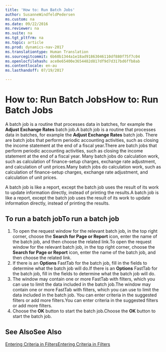 ```yaml
---
title: 'How to: Run Batch Jobs'
author: SusanneWindfeldPedersen
ms.custom: na
ms.date: 09/22/2016
ms.reviewer: na
ms.suite: na
ms.tgt_pltfrm: na
ms.topic: article
ms.prod: dynamics-nav-2017
ms.translationtype: Human Translation
ms.sourcegitcommit: 6b60b1344a1e18ad91863046110df880f75f7c04
ms.openlocfilehash: ace0e65400e3654482d817df9d7d317bd6ffb8ab
ms.contentlocale: en-au
ms.lasthandoff: 07/19/2017

---
```


# <a name="how-to-run-batch-jobs"></a><span data-ttu-id="ea9df-102">How to: Run Batch Jobs</span><span class="sxs-lookup"><span data-stu-id="ea9df-102">How to: Run Batch Jobs</span></span>
<span data-ttu-id="ea9df-103">A batch job is a routine that processes data in batches, for example the **Adjust Exchange Rates** batch job.</span><span class="sxs-lookup"><span data-stu-id="ea9df-103">A batch job is a routine that processes data in batches, for example the **Adjust Exchange Rates** batch job.</span></span> <span data-ttu-id="ea9df-104">There are batch jobs that perform periodic accounting activities, such as closing the income statement at the end of a fiscal year.</span><span class="sxs-lookup"><span data-stu-id="ea9df-104">There are batch jobs that perform periodic accounting activities, such as closing the income statement at the end of a fiscal year.</span></span> <span data-ttu-id="ea9df-105">Many batch jobs do calculation work, such as calculation of finance-setup charges, exchange rate adjustment, and calculation of unit prices.</span><span class="sxs-lookup"><span data-stu-id="ea9df-105">Many batch jobs do calculation work, such as calculation of finance-setup charges, exchange rate adjustment, and calculation of unit prices.</span></span>

<span data-ttu-id="ea9df-106">A batch job is like a report, except the batch job uses the result of its work to update information directly, instead of printing the results.</span><span class="sxs-lookup"><span data-stu-id="ea9df-106">A batch job is like a report, except the batch job uses the result of its work to update information directly, instead of printing the results.</span></span>

## <a name="to-run-a-batch-job"></a><span data-ttu-id="ea9df-107">To run a batch job</span><span class="sxs-lookup"><span data-stu-id="ea9df-107">To run a batch job</span></span>
1. <span data-ttu-id="ea9df-108">To open the request window for the relevant batch job, in the top right corner, choose the **Search for Page or Report** icon, enter the name of the batch job, and then choose the related link.</span><span class="sxs-lookup"><span data-stu-id="ea9df-108">To open the request window for the relevant batch job, in the top right corner, choose the **Search for Page or Report** icon, enter the name of the batch job, and then choose the related link.</span></span>
2. <span data-ttu-id="ea9df-109">If there is an **Options** FastTab for the batch job, fill in the fields to determine what the batch job will do.</span><span class="sxs-lookup"><span data-stu-id="ea9df-109">If there is an **Options** FastTab for the batch job, fill in the fields to determine what the batch job will do.</span></span>
3. <span data-ttu-id="ea9df-110">The window may contain one or more FastTab with filters, which you can use to limit the data included in the batch job.</span><span class="sxs-lookup"><span data-stu-id="ea9df-110">The window may contain one or more FastTab with filters, which you can use to limit the data included in the batch job.</span></span> <span data-ttu-id="ea9df-111">You can enter criteria in the suggested filters or add more filters.</span><span class="sxs-lookup"><span data-stu-id="ea9df-111">You can enter criteria in the suggested filters or add more filters.</span></span>
4. <span data-ttu-id="ea9df-112">Choose the **OK** button to start the batch job.</span><span class="sxs-lookup"><span data-stu-id="ea9df-112">Choose the **OK** button to start the batch job.</span></span>

## <a name="see-also"></a><span data-ttu-id="ea9df-113">See Also</span><span class="sxs-lookup"><span data-stu-id="ea9df-113">See Also</span></span>
[<span data-ttu-id="ea9df-114">Entering Criteria in Filters</span><span class="sxs-lookup"><span data-stu-id="ea9df-114">Entering Criteria in Filters</span></span>](ui-enter-criteria-filters.md)

